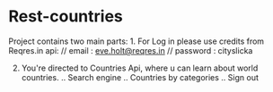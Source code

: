 # Rest-countries
Project contains two main parts:
1.
For Log in
please use credits from Reqres.in api: 
// email :  eve.holt@reqres.in
// password :   cityslicka

2. You're directed to Countries Api, where u can learn about world countries.
  .. Search engine
  .. Countries by categories
  .. Sign out
